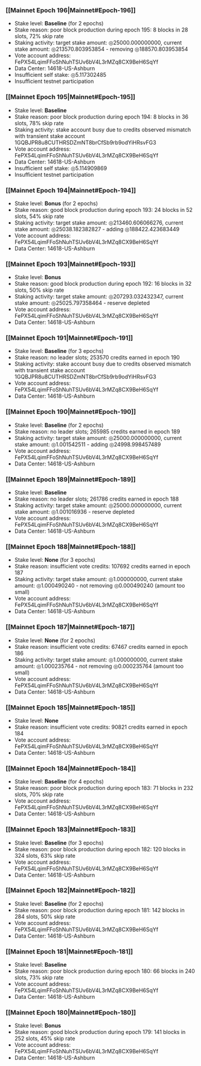 ### [[Mainnet Epoch 196|Mainnet#Epoch-196]]
* Stake level: **Baseline** (for 2 epochs)
* Stake reason: poor block production during epoch 195: 8 blocks in 28 slots, 72% skip rate
* Staking activity: target stake amount: ◎25000.000000000, current stake amount: ◎213570.803953854 - removing ◎188570.803953854
* Vote account address: FePX54LqimFFoShNuhTSUv6bV4L3rMZq8CX9BeH6SqYf
* Data Center: 14618-US-Ashburn
* Insufficient self stake: ◎5.117302485
* Insufficient testnet participation
### [[Mainnet Epoch 195|Mainnet#Epoch-195]]
* Stake level: **Baseline**
* Stake reason: poor block production during epoch 194: 8 blocks in 36 slots, 78% skip rate
* Staking activity: stake account busy due to credits observed mismatch with transient stake account 1GQBJPR8u8CUTHRSDZmNT8brCfSb9rb9odYiHRsvFG3
* Vote account address: FePX54LqimFFoShNuhTSUv6bV4L3rMZq8CX9BeH6SqYf
* Data Center: 14618-US-Ashburn
* Insufficient self stake: ◎5.114909869
* Insufficient testnet participation
### [[Mainnet Epoch 194|Mainnet#Epoch-194]]
* Stake level: **Bonus** (for 2 epochs)
* Stake reason: good block production during epoch 193: 24 blocks in 52 slots, 54% skip rate
* Staking activity: target stake amount: ◎213460.606066276, current stake amount: ◎25038.182382827 - adding ◎188422.423683449
* Vote account address: FePX54LqimFFoShNuhTSUv6bV4L3rMZq8CX9BeH6SqYf
* Data Center: 14618-US-Ashburn
### [[Mainnet Epoch 193|Mainnet#Epoch-193]]
* Stake level: **Bonus**
* Stake reason: good block production during epoch 192: 16 blocks in 32 slots, 50% skip rate
* Staking activity: target stake amount: ◎207293.032432347, current stake amount: ◎25025.797358464 - reserve depleted
* Vote account address: FePX54LqimFFoShNuhTSUv6bV4L3rMZq8CX9BeH6SqYf
* Data Center: 14618-US-Ashburn
### [[Mainnet Epoch 191|Mainnet#Epoch-191]]
* Stake level: **Baseline** (for 3 epochs)
* Stake reason: no leader slots; 253570 credits earned in epoch 190
* Staking activity: stake account busy due to credits observed mismatch with transient stake account 1GQBJPR8u8CUTHRSDZmNT8brCfSb9rb9odYiHRsvFG3
* Vote account address: FePX54LqimFFoShNuhTSUv6bV4L3rMZq8CX9BeH6SqYf
* Data Center: 14618-US-Ashburn
### [[Mainnet Epoch 190|Mainnet#Epoch-190]]
* Stake level: **Baseline** (for 2 epochs)
* Stake reason: no leader slots; 265985 credits earned in epoch 189
* Staking activity: target stake amount: ◎25000.000000000, current stake amount: ◎1.001542511 - adding ◎24998.998457489
* Vote account address: FePX54LqimFFoShNuhTSUv6bV4L3rMZq8CX9BeH6SqYf
* Data Center: 14618-US-Ashburn
### [[Mainnet Epoch 189|Mainnet#Epoch-189]]
* Stake level: **Baseline**
* Stake reason: no leader slots; 261786 credits earned in epoch 188
* Staking activity: target stake amount: ◎25000.000000000, current stake amount: ◎1.001016936 - reserve depleted
* Vote account address: FePX54LqimFFoShNuhTSUv6bV4L3rMZq8CX9BeH6SqYf
* Data Center: 14618-US-Ashburn
### [[Mainnet Epoch 188|Mainnet#Epoch-188]]
* Stake level: **None** (for 3 epochs)
* Stake reason: insufficient vote credits: 107692 credits earned in epoch 187
* Staking activity: target stake amount: ◎1.000000000, current stake amount: ◎1.000490240 - not removing ◎0.000490240 (amount too small)
* Vote account address: FePX54LqimFFoShNuhTSUv6bV4L3rMZq8CX9BeH6SqYf
* Data Center: 14618-US-Ashburn
### [[Mainnet Epoch 187|Mainnet#Epoch-187]]
* Stake level: **None** (for 2 epochs)
* Stake reason: insufficient vote credits: 67467 credits earned in epoch 186
* Staking activity: target stake amount: ◎1.000000000, current stake amount: ◎1.000235764 - not removing ◎0.000235764 (amount too small)
* Vote account address: FePX54LqimFFoShNuhTSUv6bV4L3rMZq8CX9BeH6SqYf
* Data Center: 14618-US-Ashburn
### [[Mainnet Epoch 185|Mainnet#Epoch-185]]
* Stake level: **None**
* Stake reason: insufficient vote credits: 90821 credits earned in epoch 184
* Vote account address: FePX54LqimFFoShNuhTSUv6bV4L3rMZq8CX9BeH6SqYf
* Data Center: 14618-US-Ashburn
### [[Mainnet Epoch 184|Mainnet#Epoch-184]]
* Stake level: **Baseline** (for 4 epochs)
* Stake reason: poor block production during epoch 183: 71 blocks in 232 slots, 70% skip rate 
* Vote account address: FePX54LqimFFoShNuhTSUv6bV4L3rMZq8CX9BeH6SqYf
* Data Center: 14618-US-Ashburn
### [[Mainnet Epoch 183|Mainnet#Epoch-183]]
* Stake level: **Baseline** (for 3 epochs)
* Stake reason: poor block production during epoch 182: 120 blocks in 324 slots, 63% skip rate 
* Vote account address: FePX54LqimFFoShNuhTSUv6bV4L3rMZq8CX9BeH6SqYf
* Data Center: 14618-US-Ashburn
### [[Mainnet Epoch 182|Mainnet#Epoch-182]]
* Stake level: **Baseline** (for 2 epochs)
* Stake reason: poor block production during epoch 181: 142 blocks in 284 slots, 50% skip rate 
* Vote account address: FePX54LqimFFoShNuhTSUv6bV4L3rMZq8CX9BeH6SqYf
* Data Center: 14618-US-Ashburn
### [[Mainnet Epoch 181|Mainnet#Epoch-181]]
* Stake level: **Baseline**
* Stake reason: poor block production during epoch 180: 66 blocks in 240 slots, 73% skip rate 
* Vote account address: FePX54LqimFFoShNuhTSUv6bV4L3rMZq8CX9BeH6SqYf
* Data Center: 14618-US-Ashburn
### [[Mainnet Epoch 180|Mainnet#Epoch-180]]
* Stake level: **Bonus**
* Stake reason: good block production during epoch 179: 141 blocks in 252 slots, 45% skip rate
* Vote account address: FePX54LqimFFoShNuhTSUv6bV4L3rMZq8CX9BeH6SqYf
* Data Center: 14618-US-Ashburn